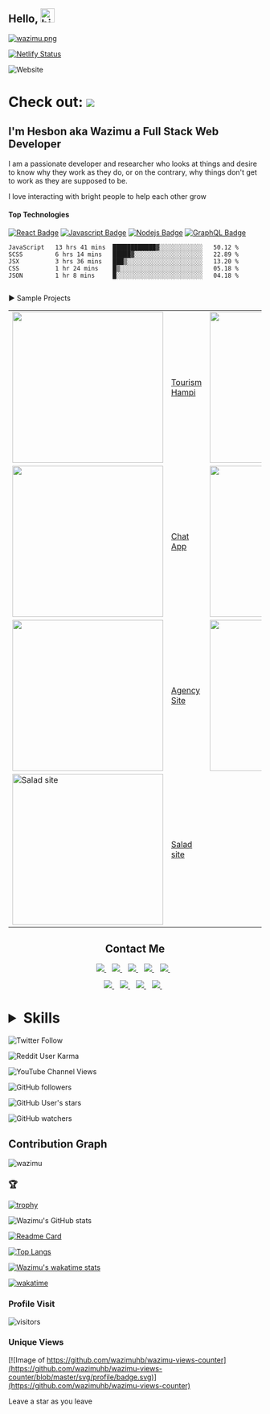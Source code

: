 ## Hello, <img src="https://user-images.githubusercontent.com/1303154/88677602-1635ba80-d120-11ea-84d8-d263ba5fc3c0.gif" width="28px" alt="hi">
  
 [![wazimu.png](https://i.postimg.cc/fy4B7PM5/wazimu.png)](https://hb-wazimu.netlify.app)
  
  
[![Netlify Status](https://api.netlify.com/api/v1/badges/9fef8153-c463-4241-8f68-3342069d4495/deploy-status)](https://app.netlify.com/sites/hb-wazimu/deploys)

![Website](https://img.shields.io/website?url=https%3A%2F%2Fhb-wazimu.netlify.app%2F)

<h1>Check out: 
  <a href="https://hb-wazimu.netlify.app/" rel="noreferer noopener" target="_blank">
  <img src="https://img.shields.io/badge/website-000000?style=for-the-badge&logo=About.me&logoColor=white" />
  </a>
</h1>


## I'm Hesbon aka Wazimu a Full Stack Web Developer

I am a passionate developer and researcher who looks at things and desire to know why they work as they do,
or on the contrary, why things don't get to work as they are supposed to be.

I love interacting with bright people to help each other grow

#### Top Technologies

<!-- TODO: Make technologies links takes you to repositories -->

[![React Badge](https://img.shields.io/badge/-React-61DBFB?style=for-the-badge&labelColor=black&logo=react&logoColor=61DBFB)](#) [![Javascript Badge](https://img.shields.io/badge/-Javascript-F0DB4F?style=for-the-badge&labelColor=black&logo=javascript&logoColor=F0DB4F)](#) [![Nodejs Badge](https://img.shields.io/badge/-Nodejs-3C873A?style=for-the-badge&labelColor=black&logo=node.js&logoColor=3C873A)](#) [![GraphQL Badge](https://img.shields.io/badge/-GraphQl-e535ab?style=for-the-badge&labelColor=black&logo=node.js&logoColor=e535ab)](#)


<!--START_SECTION:waka-->
```text
JavaScript   13 hrs 41 mins  ████████████▓░░░░░░░░░░░░   50.12 % 
SCSS         6 hrs 14 mins   █████▓░░░░░░░░░░░░░░░░░░░   22.89 % 
JSX          3 hrs 36 mins   ███▒░░░░░░░░░░░░░░░░░░░░░   13.20 % 
CSS          1 hr 24 mins    █▒░░░░░░░░░░░░░░░░░░░░░░░   05.18 % 
JSON         1 hr 8 mins     █░░░░░░░░░░░░░░░░░░░░░░░░   04.18 % 
```
<!--END_SECTION:waka-->


## 
▶ Sample Projects
<table>
  <tbody>
  <tr>
    <td>
      <a href="https://hampi-tourism-site-hb.netlify.app/">
        <img width="300px" src="https://i.postimg.cc/d04DybCw/hampi-github.png">
      </a>
    </td>
    <td>
      <a href="https://hampi-tourism-site-hb.netlify.app/">Tourism Hampi</a>
     </td>
     <td>
      <a href="https://video-app-hb.netlify.app/">
        <img src="https://i.postimg.cc/hvhPbT4D/video-app.png" width="300px" />
      </a>
     </td>
    <td>
      <a href="https://chat-app-merng.netlify.app/">Video App</a>
    </td>       
    </tr>
     <td>
      <a href="https://chat-app-merng.netlify.app/">
        <img src="https://i.postimg.cc/pXV9MXHd/chatapp.png" width="300px" />
      </a>
    </td>
    <td>
      <a href="https://chat-app-merng.netlify.app/">Chat App</a>
    </td> 
    <td>
        <a href="https://dating-site-frontend.netlify.app/">
          <img width="300px" src="https://i.postimg.cc/Pf6TW2mL/dating-app-frontend.png">
        </a>
      </td>
      <td>
        <a href="https://dating-site-frontend.netlify.app/">Dating Site</a>
       </td> 
    </tr>
    <tr>
    <tr>
       <td>
      <a href="https://agency-site-hb.netlify.app/">
        <img width="300px" src="https://i.postimg.cc/k5GrbsFd/agency-site.png">
      </a>
    </td>
    <td>
      <a href="https://agency-site-hb.netlify.app">Agency Site</a>
     </td>
        <td>
        <a href="https://portfolio-hb.netlify.app/">
          <img width="300px" src="https://i.postimg.cc/1zDxGM1z/portfolio-hb.png">
        </a>
      </td>
      <td>
        <a href="https://portfolio-hb.netlify.app/">Sample Portfolio</a>
       </td>    
    </tr>
    <tr>
      <td>
            <a href="https://salad-hb.netlify.app/">
          <img width="300px" src="https://i.postimg.cc/kGx1BgCd/salad.png" alt="Salad site" />
        </a>
      </td>
      <td>
        <a href="https://salad-hb.netlify.app/">Salad site</a>
      </td>
    </tr>
  </tbody>
</table>
    
<h2 align="center">Contact Me</h2>
<p align='center'>
  <a href="https://www.linkedin.com/in/wazimu/">
    <img src="https://img.shields.io/badge/linkedin-%230077B5.svg?&style=for-the-badge&logo=linkedin&logoColor=white" />
  </a>&nbsp;&nbsp;
  <a href="https://instagram.com/wazimu.hb">
    <img src="https://img.shields.io/badge/instagram-%23E4405F.svg?&style=for-the-badge&logo=instagram&logoColor=white" />        
  </a>&nbsp;&nbsp;
 <a href="https://wa.me/+254792496898">
  <img src="https://img.shields.io/badge/WhatsApp-25D366?style=for-the-badge&logo=whatsapp&logoColor=white" />
 </a>&nbsp;&nbsp;
 <a href="mailto:hesbonosoro1@gmail.com">
  <img src="https://img.shields.io/badge/Gmail-D14836?style=for-the-badge&logo=gmail&logoColor=white" />
 </a>&nbsp;&nbsp;
  <a href="https://t.me/wazimuhb">
  <img src="https://img.shields.io/badge/Telegram-2CA5E0?style=for-the-badge&logo=telegram&logoColor=white" />
 </a> &nbsp;&nbsp;
</p>

<p align='center'>
  <a href="https://twitter.com/wazimu_hb">
    <img src="https://img.shields.io/badge/Twitter-1DA1F2?style=for-the-badge&logo=twitter&logoColor=white" />
  </a>&nbsp;&nbsp;
  <a href="https://github.com/wazimuhb">
    <img src="https://img.shields.io/badge/GitHub-100000?style=for-the-badge&logo=github&logoColor=white" />        
  </a>&nbsp;&nbsp;
 <a href="https://www.reddit.com/user/wazimuhb">
  <img src="	https://img.shields.io/badge/Reddit-FF4500?style=for-the-badge&logo=reddit&logoColor=white" />
 </a>&nbsp;&nbsp;
 <a href="https://www.youtube.com/channel/UCgHKQfyNh8thOZtS4kfQG-A">
  <img src="https://img.shields.io/badge/YouTube-FF0000?style=for-the-badge&logo=youtube&logoColor=white" />
 </a>&nbsp;&nbsp;
</p>

<h1>
<details>
  <summary>Skills</summary>
  
  ![Git](https://img.shields.io/badge/git-%23F05033.svg?style=for-the-badge&logo=git&logoColor=white)
  
  ![GitHub](https://img.shields.io/badge/github-%23121011.svg?style=for-the-badge&logo=github&logoColor=white)
  
  ![Debian](https://img.shields.io/badge/Debian-D70A53?style=for-the-badge&logo=debian&logoColor=white)
  
  ![Ubuntu](https://img.shields.io/badge/Ubuntu-E95420?style=for-the-badge&logo=ubuntu&logoColor=white)
  
  ![JavaScript](https://img.shields.io/badge/javascript-%23323330.svg?style=for-the-badge&logo=javascript&logoColor=%23F7DF1E)
  
  ![React](https://img.shields.io/badge/react-%2320232a.svg?style=for-the-badge&logo=react&logoColor=%2361DAFB)
  
  ![Node](https://img.shields.io/badge/Node.js-339933?style=for-the-badge&logo=nodedotjs&logoColor=white)

  ![Gatsby](https://img.shields.io/badge/Gatsby-%23663399.svg?style=for-the-badge&logo=gatsby&logoColor=white)

  
  ![Express.js](https://img.shields.io/badge/express.js-%23404d59.svg?style=for-the-badge&logo=express&logoColor=%2361DAFB)
  
  ![GraphQL](https://img.shields.io/badge/-GraphQL-E10098?style=for-the-badge&logo=graphql&logoColor=white)
  
  ![Yarn](https://img.shields.io/badge/yarn-%232C8EBB.svg?style=for-the-badge&logo=yarn&logoColor=white)

  
  ![NPM](https://img.shields.io/badge/NPM-%23000000.svg?style=for-the-badge&logo=npm&logoColor=white)

  
  ![HTML5](https://img.shields.io/badge/html5-%23E34F26.svg?style=for-the-badge&logo=html5&logoColor=white)
  
  ![CSS3](https://img.shields.io/badge/css3-%231572B6.svg?style=for-the-badge&logo=css3&logoColor=white)
  
  ![SASS](https://img.shields.io/badge/SASS-hotpink.svg?style=for-the-badge&logo=SASS&logoColor=white)
  
  ![Styled Components](https://img.shields.io/badge/styled--components-DB7093?style=for-the-badge&logo=styled-components&logoColor=white)
  
  ![Netlify](https://img.shields.io/badge/Netlify-00C7B7?style=for-the-badge&logo=netlify&logoColor=white)
  
  ![Heroku](https://img.shields.io/badge/Heroku-430098?style=for-the-badge&logo=heroku&logoColor=white)
  
  ![Twilio](https://img.shields.io/badge/Twilio-F22F46?style=for-the-badge&logo=Twilio&logoColor=white)
  
  ![Python](https://img.shields.io/badge/python-3670A0?style=for-the-badge&logo=python&logoColor=ffdd54)

</details>
</h1>

<!-- 
<h2>
  <details>
    <summary>Tools</summary>
    
    ![Laptop](https://img.shields.io/badge/hp-laptop-0096D6?style=for-the-badge&logo=hp&logoColor=white)
    
  </details>
 </h2> -->
  

![Twitter Follow](https://img.shields.io/twitter/follow/wazimu_hb?style=social)

![Reddit User Karma](https://img.shields.io/reddit/user-karma/combined/wazimuhb?style=social)

![YouTube Channel Views](https://img.shields.io/youtube/channel/views/UCgHKQfyNh8thOZtS4kfQG-A?style=social)

![GitHub followers](https://img.shields.io/github/followers/wazimuhb?style=social)

![GitHub User's stars](https://img.shields.io/github/stars/wazimuhb?style=social)

![GitHub watchers](https://img.shields.io/github/watchers/wazimuhb/wazimuhb?style=social)


## Contribution Graph
<p>
  <img align="left" src="https://activity-graph.herokuapp.com/graph?username=wazimuhb&theme=github" alt="wazimu" />
</p> &nbsp;
<br />

### 🏆 <!--My Trophies-->
  [![trophy](https://github-profile-trophy.vercel.app/?username=wazimuhb&theme=onedark&no-bg=false&count_private=true)](https://github.com/wazimuhb/wazimuhb)
<!--### Github Stats-->

![Wazimu's GitHub stats](https://github-readme-stats.vercel.app/api?username=wazimuhb&count_private=true&show_icons=true&theme=dark&title_color=009933&include_all_commits=true)


<!--### Github extra pins-->

[![Readme Card](https://github-readme-stats.vercel.app/api/pin/?username=wazimuhb&repo=wazimuhb&theme=dark&title_color=009933)](https://github.com/wazimuhb/wazimuhb&show_owner=true&count_private=true)

[![Top Langs](https://github-readme-stats.vercel.app/api/top-langs/?username=wazimuhb&layout=compact&theme=dark&title_color=009933)](https://github.com/wazimuhb/wazimuhb)

[![Wazimu's wakatime stats](https://github-readme-stats.vercel.app/api/wakatime?username=wazimu&theme=dark&title_color=009933)](https://github.com/wazimuhb/wazimuhb)

[![wakatime](https://wakatime.com/badge/user/26cc90f6-22da-4220-ac7d-f452b6324239.svg)](https://wakatime.com/@26cc90f6-22da-4220-ac7d-f452b6324239)

### Profile Visit

![visitors](https://visitor-badge.glitch.me/badge?page_id=wazimuhb.github-profile&left_color=green&right_color=red&theme=dark&title_color=009933)

### Unique Views

[![Image of https://github.com/wazimuhb/wazimu-views-counter](https://github.com/wazimuhb/wazimu-views-counter/blob/master/svg/profile/badge.svg)](https://github.com/wazimuhb/wazimu-views-counter)

Leave a star as you leave
